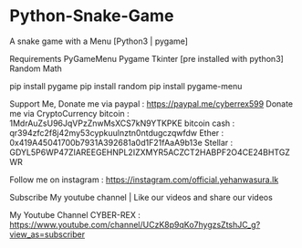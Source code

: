 # Python-Snake-Game
A snake game with a Menu [Python3 | pygame]

Requirements
 PyGameMenu
 Pygame
 Tkinter [pre installed with python3]
 Random
 Math
 
pip install pygame
pip install random
pip install pygame-menu

Support Me,
  Donate me via paypal : https://paypal.me/cyberrex599
  Donate me via CryptoCurrency
       bitcoin : 1MdrAuZsU96JqVPzZnwMsXCS7kN9YTKPKE
       bitcoin cash : qr394zfc2f8j42my53cypkuulnztn0ntdugczqwfdw
       Ether : 0x419A45041700b7931A392681a0d1F21fAaA9b13e
       Stellar : GDYL5P6WP47ZIAREEGEHNPL2IZXMYR5ACZCT2HABPF2O4CE24BHTGZWR
  
  
Follow me on instagram : https://instagram.com/official.yehanwasura.lk

  Subscribe My youtube channel | Like our videos and share our videos
  
My Youtube Channel CYBER-REX : https://www.youtube.com/channel/UCzK8p9qKo7hygzsZtshJC_g?view_as=subscriber
